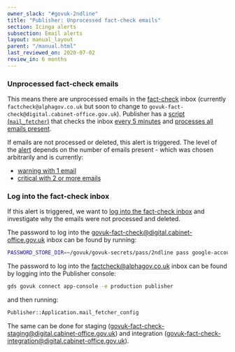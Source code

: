 ```yaml
---
owner_slack: "#govuk-2ndline"
title: "Publisher: Unprocessed fact-check emails"
section: Icinga alerts
subsection: Email alerts
layout: manual_layout
parent: "/manual.html"
last_reviewed_on: 2020-07-02
review_in: 6 months
---
```


### Unprocessed fact-check emails

This means there are unprocessed emails in the [fact-check] inbox (currently
`factcheck@alphagov.co.uk` but soon to change to
`govuk-fact-check@digital.cabinet-office.gov.uk`).
Publisher has a [script (`mail_fetcher`)](script) that checks the inbox
[every 5 minutes](schedule) and [processes all emails present](process).

If emails are not processed or deleted, this alert is triggered. The level of
the [alert] depends on the number of emails present - which was chosen
arbitrarily and is currently:

- [warning with 1 email](warning)
- [critical with 2 or more emails](critical)

### Log into the fact-check inbox

If this alert is triggered, we want to [log into the fact-check inbox](login)
and investigate why the emails were not processed and deleted.

The password to log into the govuk-fact-check@digital.cabinet-office.gov.uk
inbox can be found by running:

```bash
PASSWORD_STORE_DIR=~/govuk/govuk-secrets/pass/2ndline pass google-accounts/govuk-fact-check@digital.cabinet-office.gov.uk
```

The password to log into the factcheck@alphagov.co.uk inbox can be found by
logging into the Publisher console:

```bash
gds govuk connect app-console -e production publisher
```

and then running:

```bash
Publisher::Application.mail_fetcher_config
```

The same can be done for
staging (govuk-fact-check-staging@digital.cabinet-office.gov.uk)
and integration (govuk-fact-check-integration@digital.cabinet-office.gov.uk).

[fact-check]: https://github.com/alphagov/publisher/blob/d0ab32c10c5d22ffb9b6edccb84f5345bd766cf4/doc/fact-checking.md
[script]: https://github.com/alphagov/publisher/blob/d0ab32c10c5d22ffb9b6edccb84f5345bd766cf4/script/mail_fetcher
[schedule]: https://github.com/alphagov/publisher/blob/d0ab32c10c5d22ffb9b6edccb84f5345bd766cf4/config/schedule.rb#L7-L9
[process]: https://github.com/alphagov/publisher/blob/d0ab32c10c5d22ffb9b6edccb84f5345bd766cf4/lib/fact_check_email_handler.rb#L41-L53
[warning]: https://github.com/alphagov/govuk-puppet/blob/68507dba280dd6e2fd4e5663f915c0fd7be06bef/modules/govuk/manifests/apps/publisher/unprocessed_emails_count_check.pp#L19
[critical]: https://github.com/alphagov/govuk-puppet/blob/68507dba280dd6e2fd4e5663f915c0fd7be06bef/modules/govuk/manifests/apps/publisher/unprocessed_emails_count_check.pp#L20
[login]: https://support.google.com/accounts/answer/1721977?co=GENIE.Platform%3DDesktop&hl=en
[alert]: https://github.com/alphagov/govuk-puppet/blob/68507dba280dd6e2fd4e5663f915c0fd7be06bef/modules/govuk/manifests/apps/publisher/unprocessed_emails_count_check.pp
